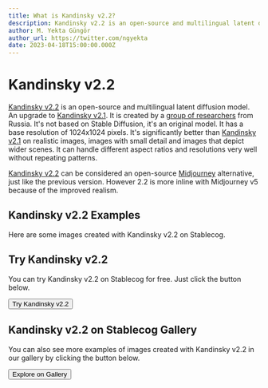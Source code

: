 ```yaml
---
title: What is Kandinsky v2.2?
description: Kandinsky v2.2 is an open-source and multilingual latent diffusion model that has a base resolution of 1024x1024 pixels. It's significantly better than Kandinsky v2.1 on realistic images.
author: M. Yekta Güngör
author_url: https://twitter.com/ngyekta
date: 2023-04-18T15:00:00.000Z
---
```


<script>
  import Button from '$components/buttons/Button.svelte'
  import DocImage from '$components/docs/DocImage.svelte'
</script>

# Kandinsky v2.2

[Kandinsky v2.2](https://github.com/ai-forever/Kandinsky-2) is an open-source and multilingual latent diffusion model. An upgrade to [Kandinsky v2.1](https://stablecog.com/guide/models/kandinsky). It is created by a [group of researchers](https://github.com/ai-forever/Kandinsky-2#authors) from Russia. It's not based on Stable Diffusion, it's an original model. It has a base resolution of 1024x1024 pixels. It's significantly better than [Kandinsky v2.1](https://stablecog.com/guide/models/kandinsky) on realistic images, images with small detail and images that depict wider scenes. It can handle different aspect ratios and resolutions very well without repeating patterns.

[Kandinsky v2.2](https://github.com/ai-forever/Kandinsky-2) can be considered an open-source [Midjourney](https://midjourney.com) alternative, just like the previous version. However 2.2 is more inline with Midjourney v5 because of the improved realism.

## Kandinsky v2.2 Examples

Here are some images created with Kandinsky v2.2 on Stablecog.

<DocImage src="https://ba.stablecog.com/guide/models/kandinsky-2-2.jpg" alt="Kandinsky v2.2 Examples" width="2560" height="5520"/>

## Try Kandinsky v2.2

You can try Kandinsky v2.2 on Stablecog for free. Just click the button below.

<Button class="mt-4" href="https://stablecog.com/generate/?mi=9fa49c00-109d-430f-9ddd-449f02e2c71a&adv=true" target="_blank">
Try Kandinsky v2.2
</Button>

## Kandinsky v2.2 on Stablecog Gallery

You can also see more examples of images created with Kandinsky v2.2 in our gallery by clicking the button below.

<Button class="mt-4" href="https://stablecog.com/gallery?mi=9fa49c00-109d-430f-9ddd-449f02e2c71a" target="_blank">
  Explore on Gallery
</Button>
